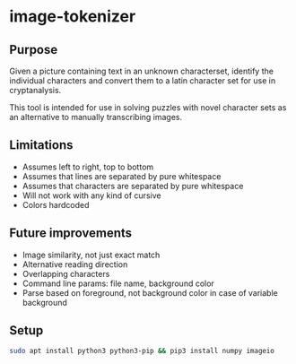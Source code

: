 # image-tokenizer

## Purpose

Given a picture containing text in an unknown characterset, identify 
the individual characters and convert them to a latin character set
for use in cryptanalysis.

This tool is intended for use in solving puzzles with novel character
sets as an alternative to manually transcribing images.

## Limitations

* Assumes left to right, top to bottom
* Assumes that lines are separated by pure whitespace
* Assumes that characters are separated by pure whitespace
* Will not work with any kind of cursive
* Colors hardcoded

## Future improvements

* Image similarity, not just exact match
* Alternative reading direction
* Overlapping characters
* Command line params: file name, background color
* Parse based on foreground, not background color in case of variable background

## Setup

```sh
sudo apt install python3 python3-pip && pip3 install numpy imageio
```
